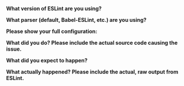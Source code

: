 <!--
This template is for bug reports. If you are reporting a bug, please continue on. If you are here for another reason, please see below:

1. To propose a new rule: http://eslint.org/docs/developer-guide/contributing/new-rules
2. To request a change: http://eslint.org/docs/developer-guide/contributing/changes
3. If you have any questions, please stop by our chatroom: https://gitter.im/eslint/eslint

Note that leaving sections blank will make it difficult for us to troubleshoot and we may have to close the issue.
-->

**What version of ESLint are you using?**

**What parser (default, Babel-ESLint, etc.) are you using?**

**Please show your full configuration:**

**What did you do? Please include the actual source code causing the issue.**

**What did you expect to happen?**

**What actually happened? Please include the actual, raw output from ESLint.**

